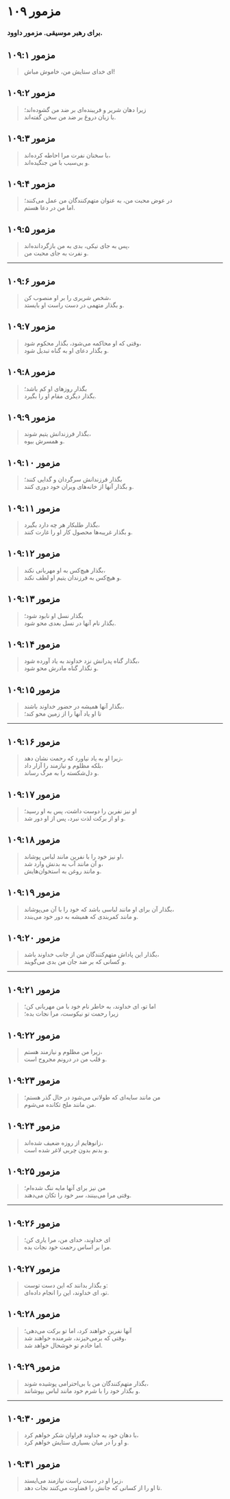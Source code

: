 # مزمور ۱۰۹

### برای رهبر موسیقی. مزمور داوود.

## مزمور ۱۰۹:۱

> ای خدای ستایش من، خاموش مباش!

## مزمور ۱۰۹:۲

> زیرا دهان شریر و فریبنده‌ای بر ضد من گشوده‌اند؛  
> با زبان دروغ بر ضد من سخن گفته‌اند.

## مزمور ۱۰۹:۳

> با سخنان نفرت مرا احاطه کرده‌اند،  
> و بی‌سبب با من جنگیده‌اند.

## مزمور ۱۰۹:۴

> در عوض محبت من، به عنوان متهم‌کنندگان من عمل می‌کنند؛  
> اما من در دعا هستم.

## مزمور ۱۰۹:۵

> پس به جای نیکی، بدی به من بازگردانده‌اند،  
> و نفرت به جای محبت من.

---

## مزمور ۱۰۹:۶

> شخص شریری را بر او منصوب کن،  
> و بگذار متهمی در دست راست او بایستد.

## مزمور ۱۰۹:۷

> وقتی که او محاکمه می‌شود، بگذار محکوم شود،  
> و بگذار دعای او به گناه تبدیل شود.

## مزمور ۱۰۹:۸

> بگذار روزهای او کم باشد؛  
> بگذار دیگری مقام او را بگیرد.

## مزمور ۱۰۹:۹

> بگذار فرزندانش یتیم شوند،  
> و همسرش بیوه.

## مزمور ۱۰۹:۱۰

> بگذار فرزندانش سرگردان و گدایی کنند؛  
> و بگذار آنها از خانه‌های ویران خود دوری کنند.

## مزمور ۱۰۹:۱۱

> بگذار طلبکار هر چه دارد بگیرد،  
> و بگذار غریبه‌ها محصول کار او را غارت کنند.

## مزمور ۱۰۹:۱۲

> بگذار هیچ‌کس به او مهربانی نکند،  
> و هیچ‌کس به فرزندان یتیم او لطف نکند.

## مزمور ۱۰۹:۱۳

> بگذار نسل او نابود شود؛  
> بگذار نام آنها در نسل بعدی محو شود.

## مزمور ۱۰۹:۱۴

> بگذار گناه پدرانش نزد خداوند به یاد آورده شود،  
> و نگذار گناه مادرش محو شود.

## مزمور ۱۰۹:۱۵

> بگذار آنها همیشه در حضور خداوند باشند،  
> تا او یاد آنها را از زمین محو کند؛

---

## مزمور ۱۰۹:۱۶

> زیرا او به یاد نیاورد که رحمت نشان دهد،  
> بلکه مظلوم و نیازمند را آزار داد،  
> و دل‌شکسته را به مرگ رساند.

## مزمور ۱۰۹:۱۷

> او نیز نفرین را دوست داشت، پس به او رسید؛  
> و او از برکت لذت نبرد، پس از او دور شد.

## مزمور ۱۰۹:۱۸

> او نیز خود را با نفرین مانند لباس پوشاند،  
> و آن مانند آب به بدنش وارد شد،  
> و مانند روغن به استخوان‌هایش.

## مزمور ۱۰۹:۱۹

> بگذار آن برای او مانند لباسی باشد که خود را با آن می‌پوشاند،  
> و مانند کمربندی که همیشه به دور خود می‌بندد.

## مزمور ۱۰۹:۲۰

> بگذار این پاداش متهم‌کنندگان من از جانب خداوند باشد،  
> و کسانی که بر ضد جان من بدی می‌گویند.

---

## مزمور ۱۰۹:۲۱

> اما تو، ای خداوند، به خاطر نام خود با من مهربانی کن؛  
> زیرا رحمت تو نیکوست، مرا نجات بده؛

## مزمور ۱۰۹:۲۲

> زیرا من مظلوم و نیازمند هستم،  
> و قلب من در درونم مجروح است.

## مزمور ۱۰۹:۲۳

> من مانند سایه‌ای که طولانی می‌شود در حال گذر هستم؛  
> من مانند ملخ تکانده می‌شوم.

## مزمور ۱۰۹:۲۴

> زانوهایم از روزه ضعیف شده‌اند،  
> و بدنم بدون چربی لاغر شده است.

## مزمور ۱۰۹:۲۵

> من نیز برای آنها مایه ننگ شده‌ام؛  
> وقتی مرا می‌بینند، سر خود را تکان می‌دهند.

---

## مزمور ۱۰۹:۲۶

> ای خداوند، خدای من، مرا یاری کن؛  
> مرا بر اساس رحمت خود نجات بده.

## مزمور ۱۰۹:۲۷

> و بگذار بدانند که این دست توست:  
> تو، ای خداوند، این را انجام داده‌ای.

## مزمور ۱۰۹:۲۸

> آنها نفرین خواهند کرد، اما تو برکت می‌دهی؛  
> وقتی که برمی‌خیزند، شرمنده خواهند شد،  
> اما خادم تو خوشحال خواهد شد.

## مزمور ۱۰۹:۲۹

> بگذار متهم‌کنندگان من با بی‌احترامی پوشیده شوند،  
> و بگذار خود را با شرم خود مانند لباس بپوشانند.

---

## مزمور ۱۰۹:۳۰

> با دهان خود به خداوند فراوان شکر خواهم کرد،  
> و او را در میان بسیاری ستایش خواهم کرد.

## مزمور ۱۰۹:۳۱

> زیرا او در دست راست نیازمند می‌ایستد،  
> تا او را از کسانی که جانش را قضاوت می‌کنند نجات دهد.
